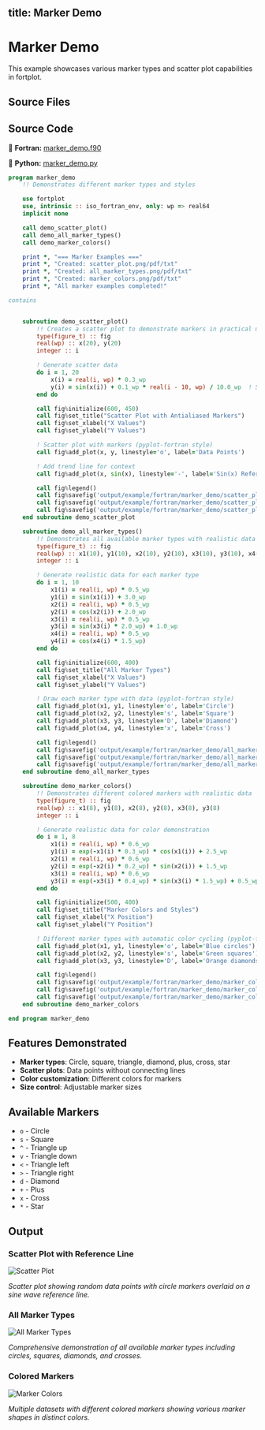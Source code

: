 title: Marker Demo
---

# Marker Demo

This example showcases various marker types and scatter plot capabilities in fortplot.

## Source Files

## Source Code

🔷 **Fortran:** [marker_demo.f90](https://github.com/lazy-fortran/fortplot/blob/main/example/fortran/marker_demo/marker_demo.f90)

🐍 **Python:** [marker_demo.py](https://github.com/lazy-fortran/fortplot/blob/main/example/python/marker_demo/marker_demo.py)

```fortran
program marker_demo
    !! Demonstrates different marker types and styles

    use fortplot
    use, intrinsic :: iso_fortran_env, only: wp => real64
    implicit none

    call demo_scatter_plot()
    call demo_all_marker_types()
    call demo_marker_colors()

    print *, "=== Marker Examples ==="
    print *, "Created: scatter_plot.png/pdf/txt"
    print *, "Created: all_marker_types.png/pdf/txt"
    print *, "Created: marker_colors.png/pdf/txt"
    print *, "All marker examples completed!"

contains


    subroutine demo_scatter_plot()
        !! Creates a scatter plot to demonstrate markers in practical use
        type(figure_t) :: fig
        real(wp) :: x(20), y(20)
        integer :: i

        ! Generate scatter data
        do i = 1, 20
            x(i) = real(i, wp) * 0.3_wp
            y(i) = sin(x(i)) + 0.1_wp * real(i - 10, wp) / 10.0_wp  ! Sine wave with trend
        end do

        call fig%initialize(600, 450)
        call fig%set_title("Scatter Plot with Antialiased Markers")
        call fig%set_xlabel("X Values")
        call fig%set_ylabel("Y Values")

        ! Scatter plot with markers (pyplot-fortran style)
        call fig%add_plot(x, y, linestyle='o', label='Data Points')

        ! Add trend line for context
        call fig%add_plot(x, sin(x), linestyle='-', label='Sin(x) Reference')

        call fig%legend()
        call fig%savefig('output/example/fortran/marker_demo/scatter_plot.png')
        call fig%savefig('output/example/fortran/marker_demo/scatter_plot.pdf')
        call fig%savefig('output/example/fortran/marker_demo/scatter_plot.txt')
    end subroutine demo_scatter_plot

    subroutine demo_all_marker_types()
        !! Demonstrates all available marker types with realistic data
        type(figure_t) :: fig
        real(wp) :: x1(10), y1(10), x2(10), y2(10), x3(10), y3(10), x4(10), y4(10)
        integer :: i

        ! Generate realistic data for each marker type
        do i = 1, 10
            x1(i) = real(i, wp) * 0.5_wp
            y1(i) = sin(x1(i)) + 3.0_wp
            x2(i) = real(i, wp) * 0.5_wp
            y2(i) = cos(x2(i)) + 2.0_wp
            x3(i) = real(i, wp) * 0.5_wp
            y3(i) = sin(x3(i) * 2.0_wp) + 1.0_wp
            x4(i) = real(i, wp) * 0.5_wp
            y4(i) = cos(x4(i) * 1.5_wp)
        end do

        call fig%initialize(600, 400)
        call fig%set_title("All Marker Types")
        call fig%set_xlabel("X Values")
        call fig%set_ylabel("Y Values")

        ! Draw each marker type with data (pyplot-fortran style)
        call fig%add_plot(x1, y1, linestyle='o', label='Circle')
        call fig%add_plot(x2, y2, linestyle='s', label='Square')
        call fig%add_plot(x3, y3, linestyle='D', label='Diamond')
        call fig%add_plot(x4, y4, linestyle='x', label='Cross')

        call fig%legend()
        call fig%savefig('output/example/fortran/marker_demo/all_marker_types.png')
        call fig%savefig('output/example/fortran/marker_demo/all_marker_types.pdf')
        call fig%savefig('output/example/fortran/marker_demo/all_marker_types.txt')
    end subroutine demo_all_marker_types

    subroutine demo_marker_colors()
        !! Demonstrates different colored markers with realistic data
        type(figure_t) :: fig
        real(wp) :: x1(8), y1(8), x2(8), y2(8), x3(8), y3(8)
        integer :: i

        ! Generate realistic data for color demonstration
        do i = 1, 8
            x1(i) = real(i, wp) * 0.6_wp
            y1(i) = exp(-x1(i) * 0.3_wp) * cos(x1(i)) + 2.5_wp
            x2(i) = real(i, wp) * 0.6_wp
            y2(i) = exp(-x2(i) * 0.2_wp) * sin(x2(i)) + 1.5_wp
            x3(i) = real(i, wp) * 0.6_wp
            y3(i) = exp(-x3(i) * 0.4_wp) * sin(x3(i) * 1.5_wp) + 0.5_wp
        end do

        call fig%initialize(500, 400)
        call fig%set_title("Marker Colors and Styles")
        call fig%set_xlabel("X Position")
        call fig%set_ylabel("Y Position")

        ! Different marker types with automatic color cycling (pyplot-fortran style)
        call fig%add_plot(x1, y1, linestyle='o', label='Blue circles')
        call fig%add_plot(x2, y2, linestyle='s', label='Green squares')
        call fig%add_plot(x3, y3, linestyle='D', label='Orange diamonds')

        call fig%legend()
        call fig%savefig('output/example/fortran/marker_demo/marker_colors.png')
        call fig%savefig('output/example/fortran/marker_demo/marker_colors.pdf')
        call fig%savefig('output/example/fortran/marker_demo/marker_colors.txt')
    end subroutine demo_marker_colors

end program marker_demo
```

## Features Demonstrated

- **Marker types**: Circle, square, triangle, diamond, plus, cross, star
- **Scatter plots**: Data points without connecting lines
- **Color customization**: Different colors for markers
- **Size control**: Adjustable marker sizes

## Available Markers

- `o` - Circle
- `s` - Square
- `^` - Triangle up
- `v` - Triangle down
- `<` - Triangle left
- `>` - Triangle right
- `d` - Diamond
- `+` - Plus
- `x` - Cross
- `*` - Star

## Output

### Scatter Plot with Reference Line

![Scatter Plot](media/examples/scatter_plot.png)

*Scatter plot showing random data points with circle markers overlaid on a sine wave reference line.*

### All Marker Types

![All Marker Types](media/examples/all_marker_types.png)

*Comprehensive demonstration of all available marker types including circles, squares, diamonds, and crosses.*

### Colored Markers

![Marker Colors](media/examples/marker_colors.png)

*Multiple datasets with different colored markers showing various marker shapes in distinct colors.*

